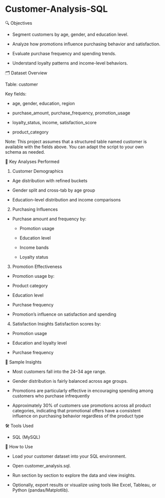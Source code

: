 # Customer-Analysis-SQL

🔍 Objectives
- Segment customers by age, gender, and education level.

- Analyze how promotions influence purchasing behavior and satisfaction.

- Evaluate purchase frequency and spending trends.

- Understand loyalty patterns and income-level behaviors.

🗂️ Dataset Overview

Table: customer

Key fields:

- age, gender, education, region

- purchase_amount, purchase_frequency, promotion_usage

- loyalty_status, income, satisfaction_score

- product_category

Note: This project assumes that a structured table named customer is available with the fields above. You can adapt the script to your own schema as needed.

🧩 Key Analyses Performed

1. Customer Demographics

- Age distribution with refined buckets

- Gender split and cross-tab by age group

- Education-level distribution and income comparisons

2. Purchasing Influences
   
- Purchase amount and frequency by:

  - Promotion usage

  - Education level

  - Income bands

  - Loyalty status

3. Promotion Effectiveness
   
- Promotion usage by:

- Product category

- Education level

- Purchase frequency

- Promotion’s influence on satisfaction and spending

4. Satisfaction Insights
Satisfaction scores by:

- Promotion usage

- Education and loyalty level

- Purchase frequency

📌 Sample Insights
- Most customers fall into the 24–34 age range.

- Gender distribution is fairly balanced across age groups.

- Promotions are particularly effective in encouraging spending among customers who purchase infrequently

- Approximately 30% of customers use promotions across all product categories, indicating that promotional offers have a consistent influence on purchasing behavior regardless of the product type

🛠️ Tools Used
- SQL (MySQL)

📎 How to Use
- Load your customer dataset into your SQL environment.

- Open customer_analysis.sql.

- Run section by section to explore the data and view insights.

- Optionally, export results or visualize using tools like Excel, Tableau, or Python (pandas/Matplotlib).


